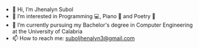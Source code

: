 - 👋 Hi, I’m Jhenalyn Subol 
- 👀 I’m interested in Programming 💻, Piano 🎹 and Poetry 📝
- 🌱 I’m currently pursuing my Bachelor's degree in Computer Engineering at the University of Calabria
- 📫 How to reach me: suboljhenalyn3@gmail.com
<!---
jhenals/jhenals is a ✨ special ✨ repository because its `README.md` (this file) appears on your GitHub profile.
You can click the Preview link to take a look at your changes.
--->
